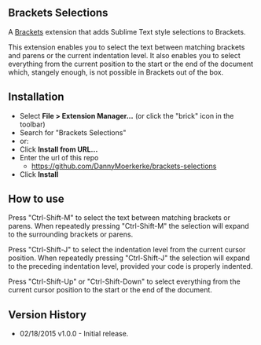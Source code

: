 ## Brackets Selections

A [Brackets](http://brackets.io) extension that adds Sublime Text style selections to Brackets. 

This extension enables you to select the text between matching brackets and parens or the current indentation level.
It also enables you to select everything from the current position to the start or the end of the document which, stangely enough, is not possible in Brackets out of the box.

## Installation

* Select **File > Extension Manager...** (or click the "brick" icon in the toolbar)
* Search for "Brackets Selections"
* or:
* Click **Install from URL...**
* Enter the url of this repo
  * https://github.com/DannyMoerkerke/brackets-selections
* Click **Install**

## How to use

Press "Ctrl-Shift-M" to select the text between matching brackets or parens. When repeatedly pressing "Ctrl-Shift-M" the selection will expand to the surrounding brackets or parens.

Press "Ctrl-Shift-J" to select the indentation level from the current cursor position. When repeatedly pressing "Ctrl-Shift-J" the selection will expand to the preceding indentation level, provided your code is properly indented.

Press "Ctrl-Shift-Up" or "Ctrl-Shift-Down" to select everything from the current cursor position to the start or the end of the document.


## Version History

- 02/18/2015 v1.0.0 - Initial release.